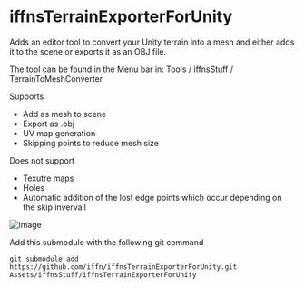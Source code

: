 # iffnsTerrainExporterForUnity

Adds an editor tool to convert your Unity terrain into a mesh and either adds it to the scene or exports it as an OBJ file.
 
The tool can be found in the Menu bar in: Tools / iffnsStuff / TerrainToMeshConverter 
 
Supports
- Add as mesh to scene
- Export as .obj
- UV map generation
- Skipping points to reduce mesh size

Does not support
- Texutre maps
- Holes
- Automatic addition of the lost edge points which occur depending on the skip invervall
 
![image](https://user-images.githubusercontent.com/18383974/166719939-b091aded-0595-4c29-93ba-113cf76c7ff8.png)


Add this submodule with the following git command
```
git submodule add https://github.com/iffn/iffnsTerrainExporterForUnity.git Assets/iffnsStuff/iffnsTerrainExporterForUnity
```
